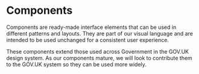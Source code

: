 # Components
Components are ready-made interface elements that can be used in different patterns and layouts. They are part of our visual language and are intended to be used unchanged for a consistent user experience.

These components extend those used across Government in the GOV.UK design system. As our components mature, we will look to contribute them to the GOV.UK system so they can be used more widely.